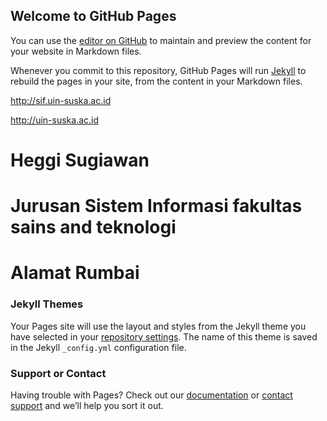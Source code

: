 ## Welcome to GitHub Pages

You can use the [editor on GitHub](https://github.com/heggi1234/heggi-sugiawan/edit/master/index.md) to maintain and preview the content for your website in Markdown files.

Whenever you commit to this repository, GitHub Pages will run [Jekyll](https://jekyllrb.com/) to rebuild the pages in your site, from the content in your Markdown files.

http://sif.uin-suska.ac.id

http://uin-suska.ac.id


# Heggi Sugiawan
# Jurusan Sistem Informasi fakultas sains and teknologi
# Alamat Rumbai

### Jekyll Themes

Your Pages site will use the layout and styles from the Jekyll theme you have selected in your [repository settings](https://github.com/heggi1234/heggi-sugiawan/settings). The name of this theme is saved in the Jekyll `_config.yml` configuration file.

### Support or Contact

Having trouble with Pages? Check out our [documentation](https://help.github.com/categories/github-pages-basics/) or [contact support](https://github.com/contact) and we’ll help you sort it out.
